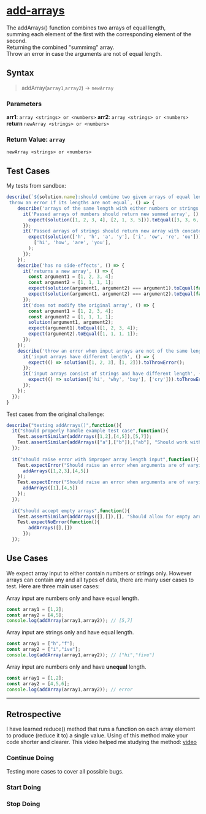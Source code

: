 # [add-arrays](https://www.codewars.com/kata/5865a75da5f19147370000c7/solutions)

  The addArrays() function combines two arrays of equal length,  
  summing each element of the first with the corresponding element of the second.  
  Returning the combined "summimg" array.  
  Throw an error in case the arguments are not of equal length.


## Syntax

> addArray(`array1`,`array2`) -> `newArray`

### Parameters

**arr1**: `array <strings> or <numbers>`
**arr2**: `array <strings> or <numbers>`
**return** `newArray <strings> or <numbers>`

### Return Value: `array`

`newArray <strings> or <numbers>`

## Test Cases

My tests from sandbox:

```js
describe(`${solution.name}:should combine two given arrays of equal length in a new one,  
 throw an error if its lengths are not equal`, () => {
    describe('arrays of the same length with either numbers or strings', () => {
      it('Passed arrays of numbers should return new summed array', () => {
        expect(solution([1, 2, 3, 4], [2, 1, 3, 5])).toEqual([3, 3, 6, 9]);
      });
      it('Passed arrays of strings should return new array with concatenated strings', () => {
        expect(solution(['h', 'h', 'a', 'y'], ['i', 'ow', 're', 'ou'])).toEqual(
          ['hi', 'how', 'are', 'you'],
        );
      });
    });
    describe('has no side-effects', () => {
      it('returns a new array', () => {
        const argument1 = [1, 2, 3, 4];
        const argument2 = [1, 1, 1, 1];
        expect(solution(argument1, argument2) === argument1).toEqual(false);
        expect(solution(argument1, argument2) === argument2).toEqual(false);
      });
      it('does not modify the original array', () => {
        const argument1 = [1, 2, 3, 4];
        const argument2 = [1, 1, 1, 1];
        solution(argument1, argument2);
        expect(argument1).toEqual([1, 2, 3, 4]);
        expect(argument2).toEqual([1, 1, 1, 1]);
      });
    });
    describe('throw an error when input arrays are not of the same length', () => {
      it('input arrays have different length', () => {
        expect(() => solution([1, 2, 3], [1, 2])).toThrowError();
      });
      it('input arrays consist of strings and have different length', () => {
        expect(() => solution(['hi', 'why', 'buy'], ['cry'])).toThrowError();
      });
    });
  });
}
```

Test cases from the original challenge:

```js
describe("testing addArrays()",function(){
  it("should properly handle example test case",function(){
    Test.assertSimilar(addArrays([1,2],[4,5]),[5,7]);
    Test.assertSimilar(addArrays(["a"],["b"]),["ab"], "Should work with strings as well");
  });
  
  it("should raise error with improper array length input",function(){
    Test.expectError("Should raise an error when arguments are of varying length",function(){
      addArrays([1,2,3],[4,5])
    });
    Test.expectError("Should raise an error when arguments are of varying length",function(){
      addArrays([1],[4,5])
    });
  });
  
  it("should accept empty arrays",function(){
    Test.assertSimilar(addArrays([],[]),[], "Should allow for empty arrays as input");
    Test.expectNoError(function(){
        addArrays([],[])
      });
  });
  ```

## Use Cases

We expect array input to either contain numbers or strings only.
However arrays can contain any and all types of data, there are many user cases to test.
Here are three main user cases:

Array input are numbers only and have equal length.

```js
const array1 = [1,2];
const array2 = [4,5];
console.log(addArray(array1,array2)); // [5,7]
```

Array input are strings only and have equal length.

```js
const array1 = ["h","f"];
const array2 = ["i","ive"];
console.log(addArray(array1,array2)); // ["hi","five"]
```

Array input are numbers only and have **unequal** length.

```js
const array1 = [1,2];
const array2 = [4,5,6];
console.log(addArray(array1,array2)); // error
```

---

## Retrospective

I have learned reduce() method that runs a function on each array element  
to produce (reduce it to) a single value.
Using of this method make your code shorter and clearer.
This video helped me studying the method:
[video](https://www.youtube.com/watch?v=Wl98eZpkp-c)


### Continue Doing

Testing more cases to cover all possible bugs.

### Start Doing

### Stop Doing
